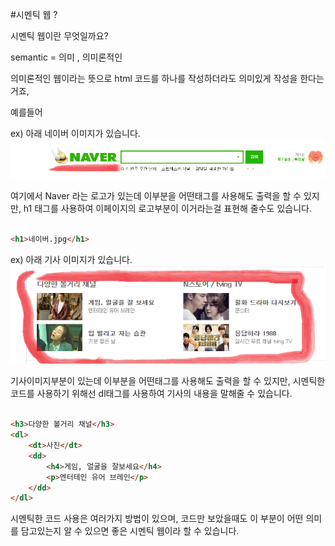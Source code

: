 #시멘틱 웹 ?

시멘틱 웹이란 무엇일까요?

semantic = 의미 , 의미론적인

의미론적인 웹이라는 뜻으로 html 코드를 하나를 작성하더라도 의미있게 작성을 한다는 거죠, 

예를들어 

ex) 아래 네이버 이미지가 있습니다.
![HTML](image/img_html1_9.png)

여기에서 Naver 라는 로고가 있는데 이부분을 어떤태그를 사용해도 출력을 할 수 있지만, h1 태그를 사용하여 이페이지의 로고부분이 이거라는걸 표현해 줄수도 있습니다.

```html

<h1>네이버.jpg</h1>

```

ex) 아래 기사 이미지가 있습니다.
![HTML](image/img_html1_10.png)

기사이미지부분이 있는데 이부분을 어떤태그를 사용해도 출력을 할 수 있지만, 시멘틱한 코드를 사용하기 위해선 dl태그를 사용하여 기사의 내용을 말해줄 수 있습니다.

```html

<h3>다양한 볼거리 채널</h3>
<dl>
	<dt>사진</dt>
	<dd>
		<h4>게임, 얼굴을 잘보세요</h4>
		<p>엔터테인 유어 브레인</p>
	</dd>
</dl>

```

시멘틱한 코드 사용은 여러가지 방법이 있으며, 코드만 보았을때도 이 부분이 어떤 의미를 담고있는지 알 수 있으면 좋은 시멘틱 웹이라 할 수 있습니다.
